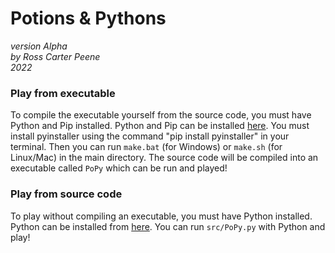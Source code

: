 # Potions & Pythons  

*version Alpha*  
*by Ross Carter Peene*  
*2022*

### Play from executable
To compile the executable yourself from the source code, you must have Python and Pip installed. Python and Pip can be installed [here](https://www.python.org/downloads/).
You must install pyinstaller using the command "pip install pyinstaller" in your terminal. Then you can run `make.bat` (for Windows) or `make.sh` (for Linux/Mac) in the main directory. The source code will be compiled into an executable called `PoPy` which can be run and played!

### Play from source code
To play without compiling an executable, you must have Python installed. Python can be installed from [here]([python.org/downloads](https://www.python.org/downloads/)). You can run `src/PoPy.py` with Python and play!
